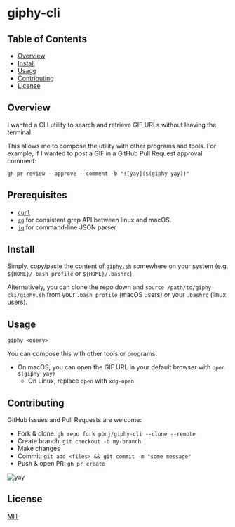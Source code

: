 # giphy-cli

## Table of Contents

<!-- START doctoc generated TOC please keep comment here to allow auto update -->
<!-- DON'T EDIT THIS SECTION, INSTEAD RE-RUN doctoc TO UPDATE -->

- [Overview](#overview)
- [Install](#install)
- [Usage](#usage)
- [Contributing](#contributing)
- [License](#license)

<!-- END doctoc generated TOC please keep comment here to allow auto update -->

## Overview

I wanted a CLI utility to search and retrieve GIF URLs without leaving the
terminal.

This allows me to compose the utility with other programs and tools. For
example, if I wanted to post a GIF in a GitHub Pull Request approval comment:

```shell
gh pr review --approve --comment -b "![yay]($(giphy yay))"
```

## Prerequisites

- [`curl`](https://curl.haxx.se/)
- [`rg`](https://github.com/BurntSushi/ripgrep) for consistent grep API between
  linux and macOS.
- [`jq`](https://stedolan.github.io/jq/) for command-line JSON parser

## Install

Simply, copy/paste the content of [`giphy.sh`](giphy.sh) somewhere on your
system (e.g. `${HOME}/.bash_profile` or `${HOME}/.bashrc`).

Alternatively, you can clone the repo down and
`source /path/to/giphy-cli/giphy.sh` from your `.bash_profile` (macOS users) or
your `.bashrc` (linux users).

## Usage

```shell
giphy <query>
```

You can compose this with other tools or programs:

- On macOS, you can open the GIF URL in your default browser with
  `open $(giphy yay)`
  - On Linux, replace `open` with `xdg-open`

## Contributing

GitHub Issues and Pull Requests are welcome:

- Fork & clone: `gh repo fork pbnj/giphy-cli --clone --remote`
- Create branch: `git checkout -b my-branch`
- Make changes
- Commit: `git add <files> && git commit -m "some message"`
- Push & open PR: `gh pr create`

![yay](https://media0.giphy.com/media/3oz8xRF0v9WMAUVLNK/giphy.gif?cid=790b76116wpmwqbk25s8w8wml7on6ge1i2shogm5z1v9h1ov&rid=giphy.gif)

## License

[MIT](LICENSE)
